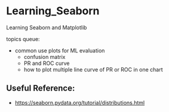 # Learning_Seaborn
Learning Seaborn and Matplotlib

topics queue:
- common use plots for ML evaluation
	- confusion matrix
	- PR and ROC curve 
	- how to plot multiple line curve of PR or ROC in one chart

## Useful Reference:
- https://seaborn.pydata.org/tutorial/distributions.html
